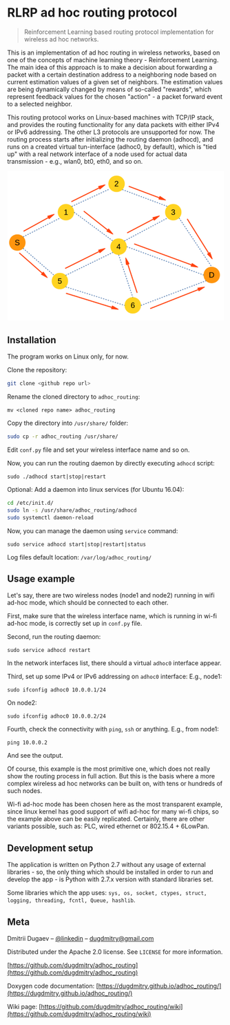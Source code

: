# RLRP ad hoc routing protocol
> Reinforcement Learning based routing protocol implementation
> for wireless ad hoc networks.

This is an implementation of ad hoc routing in wireless networks, based
on one of the concepts of machine learning theory - Reinforcement Learning.
The main idea of this approach is to make a decision about forwarding a
packet with a certain destination address to a neighboring node based on
current estimation values of a given set of neighbors. The estimation
values are being dynamically changed by means of so-called "rewards", which
represent feedback values for the chosen "action" - a packet forward event
to a selected neighbor.

This routing protocol works on Linux-based machines with TCP/IP stack, and
provides the routing functionality for any data packets with either IPv4 or
IPv6 addressing. The other L3 protocols are unsupported for now. The routing
process starts after initializing the routing daemon (adhocd), and runs on
a created virtual tun-interface (adhoc0, by default), which is "tied up" with
a real network interface of a node used for actual data transmission -
e.g., wlan0, bt0, eth0, and so on.


![](resources/header.png)

## Installation

The program works on Linux only, for now.

Clone the repository:

```sh
git clone <github repo url>
```

Rename the cloned directory to ``adhoc_routing``:
```
mv <cloned repo name> adhoc_routing
```

Copy the directory into ``/usr/share/`` folder:

```sh
sudo cp -r adhoc_routing /usr/share/
```

Edit ``conf.py`` file and set your wireless interface name and so on.

Now, you can run the routing daemon by directly executing ``adhocd`` script:
```
sudo ./adhocd start|stop|restart
```

Optional: Add a daemon into linux services (for Ubuntu 16.04):

```sh
cd /etc/init.d/
sudo ln -s /usr/share/adhoc_routing/adhocd
sudo systemctl daemon-reload
```
Now, you can manage the daemon using ``service`` command:
```
sudo service adhocd start|stop|restart|status
```

Log files default location: ``/var/log/adhoc_routing/``

## Usage example

Let's say, there are two wireless nodes (node1 and node2) running in
wifi ad-hoc mode, which should be connected to each other.

First, make sure that the wireless interface name, which is running in
wi-fi ad-hoc mode, is correctly set up in ``conf.py`` file.

Second, run the routing daemon:
```
sudo service adhocd restart
```
In the network interfaces list, there should a virtual ``adhoc0`` interface
appear.

Third, set up some IPv4 or IPv6 addressing on ``adhoc0`` interface:
E.g., node1:
```
sudo ifconfig adhoc0 10.0.0.1/24
```
On node2:
```
sudo ifconfig adhoc0 10.0.0.2/24
```

Fourth, check the connectivity with ``ping``, ``ssh`` or anything. E.g., from node1:
```
ping 10.0.0.2
```
And see the output.

Of course, this example is the most primitive one, which does not really
show the routing process in full action. But this is the basis where a
more complex wireless ad hoc networks can be built on, with tens or
hundreds of such nodes.

Wi-fi ad-hoc mode has been chosen here as the most transparent example,
since linux kernel has good support of wifi ad-hoc for many wi-fi
chips, so the example above can be easily replicated. Certainly, there
are other variants possible, such as: PLC, wired ethernet or
802.15.4 + 6LowPan.

## Development setup

The application is written on Python 2.7 without any usage of external
libraries - so, the only thing which should be installed in order to run
and develop the app - is Python with 2.7.x version with standard
libraries set.

Some libraries which the app uses:
``sys, os, socket, ctypes, struct, logging, threading, fcntl, Queue, hashlib``.

## Meta

Dmitrii Dugaev – [@linkedin](https://www.linkedin.com/in/ddugaev) – dugdmitry@gmail.com

Distributed under the Apache 2.0 license. See ``LICENSE`` for more information.

[https://github.com/dugdmitry/adhoc_routing](https://github.com/dugdmitry/adhoc_routing)

Doxygen code documentation:
[https://dugdmitry.github.io/adhoc_routing/](https://dugdmitry.github.io/adhoc_routing/)

Wiki page:
[https://github.com/dugdmitry/adhoc_routing/wiki](https://github.com/dugdmitry/adhoc_routing/wiki)

